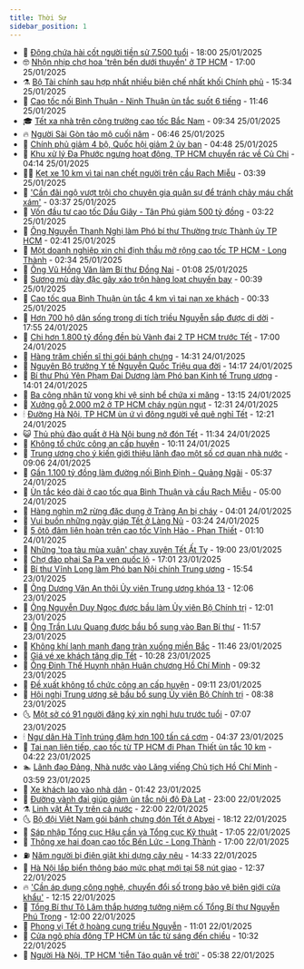 ```yaml
---
title: Thời Sự
sidebar_position: 1
---
```


<!-- vnexpress-thoi-su:START -->
- 🦒 [Động chứa hài cốt người tiền sử 7.500 tuổi](https://vnexpress.net/dong-chua-hai-cot-nguoi-tien-su-7-500-tuoi-4841643.html) - 18:00 25/01/2025
- 🤓 [Nhộn nhịp chợ hoa &#39;trên bến dưới thuyền&#39; ở TP HCM](https://vnexpress.net/nhon-nhip-cho-hoa-tren-ben-duoi-thuyen-o-tp-hcm-4843244.html) - 17:00 25/01/2025
- ⚗️ [Bộ Tài chính sau hợp nhất nhiều biên chế nhất khối Chính phủ](https://vnexpress.net/bo-tai-chinh-sau-hop-nhat-nhieu-bien-che-nhat-khoi-chinh-phu-4843331.html) - 15:34 25/01/2025
- 🌊 [Cao tốc nối Bình Thuận - Ninh Thuận ùn tắc suốt 6 tiếng](https://vnexpress.net/cao-toc-noi-binh-thuan-ninh-thuan-un-tac-suot-6-tieng-4843271.html) - 11:46 25/01/2025
- 🎓 [Tết xa nhà trên công trường cao tốc Bắc Nam](https://vnexpress.net/tet-xa-nha-tren-cong-truong-cao-toc-bac-nam-4842066.html) - 09:34 25/01/2025
- 🔥 [Người Sài Gòn tảo mộ cuối năm](https://vnexpress.net/nguoi-sai-gon-tao-mo-cuoi-nam-4843226.html) - 06:46 25/01/2025
- 🦏 [Chính phủ giảm 4 bộ, Quốc hội giảm 2 ủy ban](https://vnexpress.net/chinh-phu-giam-4-bo-quoc-hoi-giam-2-uy-ban-4843198.html) - 04:48 25/01/2025
- 👺 [Khu xử lý Đa Phước ngưng hoạt động, TP HCM chuyển rác về Củ Chi](https://vnexpress.net/khu-xu-ly-da-phuoc-ngung-hoat-dong-tp-hcm-chuyen-rac-ve-cu-chi-4843192.html) - 04:14 25/01/2025
- 🧑‍🏫 [Kẹt xe 10 km vì tai nạn chết người trên cầu Rạch Miễu](https://vnexpress.net/ket-xe-10-km-vi-tai-nan-chet-nguoi-tren-cau-rach-mieu-4843173.html) - 03:39 25/01/2025
- 🚦 [&#39;Cần đãi ngộ vượt trội cho chuyên gia quân sự để tránh chảy máu chất xám&#39;](https://vnexpress.net/can-dai-ngo-vuot-troi-cho-chuyen-gia-quan-su-de-tranh-chay-mau-chat-xam-4842831.html) - 03:37 25/01/2025
- 🎉 [Vốn đầu tư cao tốc Dầu Giây - Tân Phú giảm 500 tỷ đồng](https://vnexpress.net/von-dau-tu-cao-toc-dau-giay-tan-phu-giam-500-ty-dong-4843149.html) - 03:22 25/01/2025
- 🦒 [Ông Nguyễn Thanh Nghị làm Phó bí thư Thường trực Thành ủy TP HCM](https://vnexpress.net/ong-nguyen-thanh-nghi-lam-pho-bi-thu-thuong-truc-thanh-uy-tp-hcm-4842805.html) - 02:41 25/01/2025
- 🤗 [Một doanh nghiệp xin chỉ định thầu mở rộng cao tốc TP HCM - Long Thành](https://vnexpress.net/mot-doanh-nghiep-xin-chi-dinh-thau-mo-rong-cao-toc-tp-hcm-long-thanh-4843124.html) - 02:34 25/01/2025
- 💼 [Ông Vũ Hồng Văn làm Bí thư Đồng Nai](https://vnexpress.net/ong-vu-hong-van-lam-bi-thu-dong-nai-4843125.html) - 01:08 25/01/2025
- 🤩 [Sương mù dày đặc gây xáo trộn hàng loạt chuyến bay](https://vnexpress.net/suong-mu-day-dac-gay-xao-tron-hang-loat-chuyen-bay-4843111.html) - 00:39 25/01/2025
- 🤡 [Cao tốc qua Bình Thuận ùn tắc 4 km vì tai nạn xe khách](https://vnexpress.net/cao-toc-qua-binh-thuan-un-tac-4-km-vi-tai-nan-xe-khach-4843109.html) - 00:33 25/01/2025
- 💯 [Hơn 700 hộ dân sống trong di tích triều Nguyễn sắp được di dời](https://vnexpress.net/hon-700-ho-dan-song-trong-di-tich-trieu-nguyen-sap-duoc-di-doi-4842478.html) - 17:55 24/01/2025
- 👺 [Chi hơn 1.800 tỷ đồng đền bù Vành đai 2 TP HCM trước Tết](https://vnexpress.net/chi-hon-1-800-ty-dong-den-bu-vanh-dai-2-tp-hcm-truoc-tet-4843053.html) - 17:00 24/01/2025
- 🌮 [Hàng trăm chiến sĩ thi gói bánh chưng](https://vnexpress.net/hang-tram-chien-si-thi-goi-banh-chung-4842991.html) - 14:31 24/01/2025
- 🥸 [Nguyên Bộ trưởng Y tế Nguyễn Quốc Triệu qua đời](https://vnexpress.net/nguyen-bo-truong-y-te-nguyen-quoc-trieu-qua-doi-4843049.html) - 14:17 24/01/2025
- 🐻 [Bí thư Phú Yên Phạm Đại Dương làm Phó ban Kinh tế Trung ương](https://vnexpress.net/bi-thu-phu-yen-pham-dai-duong-lam-pho-ban-kinh-te-trung-uong-4843041.html) - 14:01 24/01/2025
- 👀 [Ba công nhân tử vong khi vệ sinh bể chứa xi măng](https://vnexpress.net/ba-cong-nhan-tu-vong-khi-ve-sinh-be-chua-xi-mang-4843033.html) - 13:15 24/01/2025
- 🤔 [Xưởng gỗ 2.000 m2 ở TP HCM cháy ngùn ngụt](https://vnexpress.net/xuong-go-2-000-m2-o-tp-hcm-chay-ngun-ngut-4843026.html) - 12:31 24/01/2025
- 🕯 [Đường Hà Nội, TP HCM ùn ứ vì đông người về quê nghỉ Tết](https://vnexpress.net/duong-ha-noi-tp-hcm-un-u-vi-dong-nguoi-ve-que-nghi-tet-4843012.html) - 12:21 24/01/2025
- 😺 [Thủ phủ đào quất ở Hà Nội bung nở đón Tết](https://vnexpress.net/thu-phu-dao-quat-o-ha-noi-bung-no-don-tet-4842816.html) - 11:34 24/01/2025
- 🦆 [Không tổ chức công an cấp huyện](https://vnexpress.net/khong-to-chuc-cong-an-cap-huyen-4842973.html) - 10:11 24/01/2025
- 🧰 [Trung ương cho ý kiến giới thiệu lãnh đạo một số cơ quan nhà nước](https://vnexpress.net/trung-uong-cho-y-kien-gioi-thieu-lanh-dao-mot-so-co-quan-nha-nuoc-4842953.html) - 09:06 24/01/2025
- 🦍 [Gần 1.100 tỷ đồng làm đường nối Bình Định - Quảng Ngãi](https://vnexpress.net/gan-1-100-ty-dong-lam-duong-noi-binh-dinh-quang-ngai-4842840.html) - 05:37 24/01/2025
- 🧰 [Ùn tắc kéo dài ở cao tốc qua Bình Thuận và cầu Rạch Miễu](https://vnexpress.net/un-tac-keo-dai-o-cao-toc-qua-binh-thuan-va-cau-rach-mieu-4842827.html) - 05:00 24/01/2025
- 💃 [Hàng nghìn m2 rừng đặc dụng ở Tràng An bị cháy](https://vnexpress.net/hang-nghin-m2-rung-dac-dung-o-trang-an-bi-chay-4842793.html) - 04:01 24/01/2025
- 🧰 [Vui buồn những ngày giáp Tết ở Làng Nủ](https://vnexpress.net/vui-buon-nhung-ngay-giap-tet-o-lang-nu-4842131.html) - 03:24 24/01/2025
- 🚀 [5 ôtô đâm liên hoàn trên cao tốc Vĩnh Hảo - Phan Thiết](https://vnexpress.net/5-oto-dam-lien-hoan-tren-cao-toc-vinh-hao-phan-thiet-4842705.html) - 01:10 24/01/2025
- 🎊 [Những &#39;toa tàu mùa xuân&#39; chạy xuyên Tết Ất Tỵ](https://vnexpress.net/nhung-toa-tau-mua-xuan-chay-xuyen-tet-at-ty-4842663.html) - 19:00 23/01/2025
- 🤭 [Chợ đào phai Sa Pa ven quốc lộ](https://vnexpress.net/cho-dao-phai-sa-pa-ven-quoc-lo-4842369.html) - 17:01 23/01/2025
- 🤗 [Bí thư Vĩnh Long làm Phó ban Nội chính Trung ương](https://vnexpress.net/bi-thu-vinh-long-lam-pho-ban-noi-chinh-trung-uong-4842664.html) - 15:54 23/01/2025
- 🌈 [Ông Dương Văn An thôi Ủy viên Trung ương khóa 13](https://vnexpress.net/ong-duong-van-an-thoi-uy-vien-trung-uong-khoa-13-4842626.html) - 12:06 23/01/2025
- 🦣 [Ông Nguyễn Duy Ngọc được bầu làm Ủy viên Bộ Chính trị](https://vnexpress.net/ong-nguyen-duy-ngoc-duoc-bau-lam-uy-vien-bo-chinh-tri-4842318.html) - 12:01 23/01/2025
- 🎡 [Ông Trần Lưu Quang được bầu bổ sung vào Ban Bí thư](https://vnexpress.net/ong-tran-luu-quang-duoc-bau-bo-sung-vao-ban-bi-thu-4842604.html) - 11:57 23/01/2025
- 🦏 [Không khí lạnh mạnh đang tràn xuống miền Bắc](https://vnexpress.net/khong-khi-lanh-manh-dang-tran-xuong-mien-bac-4842609.html) - 11:46 23/01/2025
- 🎊 [Giá vé xe khách tăng dịp Tết](https://vnexpress.net/gia-ve-xe-khach-tang-dip-tet-4842568.html) - 10:28 23/01/2025
- 🫶 [Ông Đinh Thế Huynh nhận Huân chương Hồ Chí Minh](https://vnexpress.net/ong-dinh-the-huynh-nhan-huan-chuong-ho-chi-minh-4842544.html) - 09:32 23/01/2025
- 🤔 [Đề xuất không tổ chức công  an cấp huyện](https://vnexpress.net/de-xuat-khong-to-chuc-cong-an-cap-huyen-4842496.html) - 09:11 23/01/2025
- 🤠 [Hội nghị Trung ương sẽ bầu bổ sung Ủy viên Bộ Chính trị](https://vnexpress.net/hoi-nghi-trung-uong-se-bau-bo-sung-uy-vien-bo-chinh-tri-4842462.html) - 08:38 23/01/2025
- 🌜 [Một sở có 91 người đăng ký xin nghỉ hưu trước tuổi](https://vnexpress.net/mot-so-co-91-nguoi-dang-ky-xin-nghi-huu-truoc-tuoi-4842452.html) - 07:07 23/01/2025
- 🕯 [Ngư dân Hà Tĩnh trúng đậm hơn 100 tấn cá cơm](https://vnexpress.net/ngu-dan-ha-tinh-trung-dam-hon-100-tan-ca-com-4842362.html) - 04:37 23/01/2025
- 🤔 [Tai nạn liên tiếp, cao tốc từ TP HCM đi Phan Thiết ùn tắc 10 km](https://vnexpress.net/tai-nan-lien-tiep-cao-toc-tu-tp-hcm-di-phan-thiet-un-tac-10-km-4842383.html) - 04:22 23/01/2025
- 🏊 [Lãnh đạo Đảng, Nhà nước vào Lăng viếng Chủ tịch Hồ Chí Minh](https://vnexpress.net/lanh-dao-dang-nha-nuoc-vao-lang-vieng-chu-tich-ho-chi-minh-4842357.html) - 03:59 23/01/2025
- 🌮 [Xe khách lao vào nhà dân](https://vnexpress.net/xe-khach-lao-vao-nha-dan-4842271.html) - 01:42 23/01/2025
- 🫣 [Đường vành đai giúp giảm ùn tắc nội đô Đà Lạt](https://vnexpress.net/duong-vanh-dai-giup-giam-un-tac-noi-do-da-lat-4842163.html) - 23:00 22/01/2025
- ⚗️ [Linh vật Ất Tỵ trên cả nước](https://vnexpress.net/linh-vat-at-ty-tren-ca-nuoc-4841743.html) - 22:00 22/01/2025
- 🌜 [Bộ đội Việt Nam gói bánh chưng đón Tết ở Abyei](https://vnexpress.net/bo-doi-viet-nam-goi-banh-chung-don-tet-o-abyei-4842204.html) - 18:12 22/01/2025
- 🌁 [Sáp nhập Tổng cục Hậu cần và Tổng cục Kỹ thuật](https://vnexpress.net/sap-nhap-tong-cuc-hau-can-va-tong-cuc-ky-thuat-4842222.html) - 17:05 22/01/2025
- 🐲 [Thông xe hai đoạn cao tốc Bến Lức - Long Thành](https://vnexpress.net/thong-xe-hai-doan-cao-toc-ben-luc-long-thanh-4842202.html) - 17:00 22/01/2025
- ⛽️ [Năm người bị điện giật khi dựng cây nêu](https://vnexpress.net/nam-nguoi-bi-dien-giat-khi-dung-cay-neu-4842199.html) - 14:33 22/01/2025
- 🗽 [Hà Nội lắp biển thông báo mức phạt mới tại 58 nút giao](https://vnexpress.net/ha-noi-lap-bien-thong-bao-muc-phat-moi-tai-58-nut-giao-4842179.html) - 12:37 22/01/2025
- 🔥 [&#39;Cần áp dụng công nghệ, chuyển đổi số trong bảo vệ biên giới cửa khẩu&#39;](https://vnexpress.net/can-ap-dung-cong-nghe-chuyen-doi-so-trong-bao-ve-bien-gioi-cua-khau-4842174.html) - 12:15 22/01/2025
- 💯 [Tổng Bí thư Tô Lâm thắp hương tưởng niệm cố Tổng Bí thư Nguyễn Phú Trọng](https://vnexpress.net/tong-bi-thu-to-lam-thap-huong-tuong-niem-co-tong-bi-thu-nguyen-phu-trong-4842177.html) - 12:00 22/01/2025
- 🦆 [Phong vị Tết ở hoàng cung triều Nguyễn](https://vnexpress.net/phong-vi-tet-o-hoang-cung-trieu-nguyen-4841992.html) - 11:01 22/01/2025
- 🫣 [Cửa ngõ phía đông TP HCM ùn tắc từ sáng đến chiều](https://vnexpress.net/cua-ngo-phia-dong-tp-hcm-un-tac-tu-sang-den-chieu-4842147.html) - 10:32 22/01/2025
- 🤡 [Người Hà Nội, TP HCM &#39;tiễn Táo quân về trời&#39;](https://vnexpress.net/nguoi-ha-noi-tp-hcm-tien-tao-quan-ve-troi-4841999.html) - 05:38 22/01/2025<!-- vnexpress-thoi-su:END -->